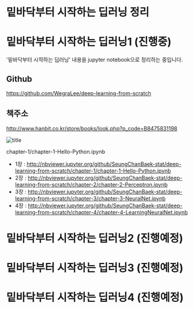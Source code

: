 # 밑바닥부터 시작하는 딥러닝 정리
    
# 밑바닥부터 시작하는 딥러닝1 (진행중)
    
'밑바닥부터 시작하는 딥러닝' 내용을 jupyter notebook으로 정리하는 중입니다.
    
## Github
    
https://github.com/WegraLee/deep-learning-from-scratch
    
## 책주소

http://www.hanbit.co.kr/store/books/look.php?p_code=B8475831198
    
![title](http://www.hanbit.co.kr/data/books/B8475831198_l.jpg)

chapter-1/chapter-1-Hello-Python.ipynb
    
- 1장 : http://nbviewer.jupyter.org/github/SeungChanBaek-stat/deep-learning-from-scratch/chapter-1/chapter-1-Hello-Python.ipynb
- 2장 : http://nbviewer.jupyter.org/github/SeungChanBaek-stat/deep-learning-from-scratch/chapter-2/chapter-2-Perceptron.ipynb
- 3장 : http://nbviewer.jupyter.org/github/SeungChanBaek-stat/deep-learning-from-scratch/chapter-3/chapter-3-NeuralNet.ipynb
- 4장 : http://nbviewer.jupyter.org/github/SeungChanBaek-stat/deep-learning-from-scratch/chapter-4/chapter-4-LearningNeuralNet.ipynb


# 밑바닥부터 시작하는 딥러닝2 (진행예정)
# 밑바닥부터 시작하는 딥러닝3 (진행예정)
# 밑바닥부터 시작하는 딥러닝4 (진행예정)
